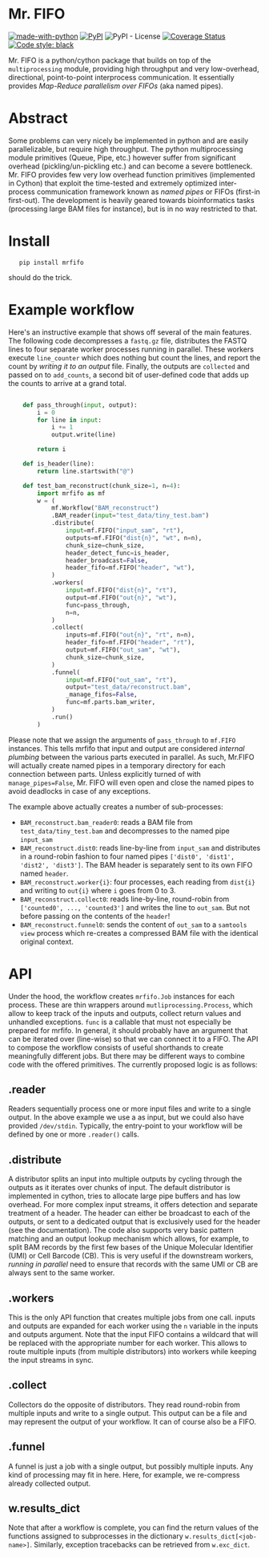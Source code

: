 # Mr. FIFO

[![made-with-python](https://img.shields.io/badge/Made%20with-Python-1f425f.svg)](https://www.python.org/)
[![PyPI](https://badge.fury.io/py/mrfifo.svg)](https://badge.fury.io/py/mrfifo)
![PyPI - License](https://img.shields.io/pypi/l/mrfifo)
[![Coverage Status](https://coveralls.io/repos/github/marvin-jens/mrfifo/badge.svg?branch=main)](https://coveralls.io/github/marvin-jens/mrfifo?branch=main)
[![Code style: black](https://img.shields.io/badge/code%20style-black-000000.svg)](https://github.com/psf/black)

Mr. FIFO is a python/cython package that builds on top of the `multiprocessing` module, providing high throughput and very low-overhead, directional, point-to-point interprocess communication. It essentially provides _Map-Reduce parallelism over FIFOs_ (aka named pipes).

# Abstract

Some problems can very nicely be implemented in python and are easily parallelizable, but require high throughput. The python multiprocessing module primitives (Queue, Pipe, etc.) however suffer from significant overhead (pickling/un-pickling etc.) and can become a severe bottleneck.
Mr. FIFO provides few very low overhead function primitives (implemented in Cython) that exploit the time-tested and extremely optimized inter-process communication framework known as *named pipes* or FIFOs (first-in first-out). The development is heavily geared towards bioinformatics tasks (processing large BAM files for instance), but is in no way restricted to that.

# Install

```
   pip install mrfifo
```

should do the trick. 

# Example workflow

Here's an instructive example that shows off several of the main features. The following code decompresses a `fastq.gz` file, distributes the FASTQ lines to four separate worker processes running in parallel. These workers execute `line_counter` which does nothing but count the lines, and report the count by *writing it to an output* file. Finally, the outputs are `collected` and passed on to `add_counts`, a second bit of user-defined code that adds up the counts to arrive at a grand total.

```python

    def pass_through(input, output):
        i = 0
        for line in input:
            i += 1
            output.write(line)

        return i

    def is_header(line):
        return line.startswith("@")

    def test_bam_reconstruct(chunk_size=1, n=4):
        import mrfifo as mf
        w = (
            mf.Workflow("BAM_reconstruct")
            .BAM_reader(input="test_data/tiny_test.bam")
            .distribute(
                input=mf.FIFO("input_sam", "rt"),
                outputs=mf.FIFO("dist{n}", "wt", n=n),
                chunk_size=chunk_size,
                header_detect_func=is_header,
                header_broadcast=False,
                header_fifo=mf.FIFO("header", "wt"),
            )
            .workers(
                input=mf.FIFO("dist{n}", "rt"),
                output=mf.FIFO("out{n}", "wt"),
                func=pass_through,
                n=n,
            )
            .collect(
                inputs=mf.FIFO("out{n}", "rt", n=n),
                header_fifo=mf.FIFO("header", "rt"),
                output=mf.FIFO("out_sam", "wt"),
                chunk_size=chunk_size,
            )
            .funnel(
                input=mf.FIFO("out_sam", "rt"),
                output="test_data/reconstruct.bam",
                _manage_fifos=False,
                func=mf.parts.bam_writer,
            )
            .run()
        )
```

Please note that we assign the arguments of `pass_through` to `mf.FIFO` instances. This tells mrfifo that input and output are considered *internal plumbing* between the various parts executed in parallel. As such, Mr.FIFO will actually create named pipes in a temporary directory for each connection between parts. Unless explicitly turned of with `manage_pipes=False`, Mr. FIFO will even open and close the named pipes to avoid deadlocks in case of any exceptions.

The example above actually creates a number of sub-processes:

 * `BAM_reconstruct.bam_reader0`: reads a BAM file from `test_data/tiny_test.bam` and decompresses to the named pipe `input_sam`
 * `BAM_reconstruct.dist0`: reads line-by-line from `input_sam` and distributes in a round-robin fashion to
 four named pipes `['dist0', 'dist1', 'dist2', 'dist3']`. The BAM header is separately sent to its own FIFO named `header`.
 * `BAM_reconstruct.worker{i}`: four processes, each reading from `dist{i}` and writing to `out{i}` where `i` goes from 0 to 3.
 * `BAM_reconstruct.collect0`: reads line-by-line, round-robin from `['counted0', ..., 'counted3']` and writes the line to `out_sam`. But not before passing on the contents of the `header`!
 * `BAM_reconstruct.funnel0`: sends the content of `out_sam` to a `samtools view` process which re-creates a compressed BAM file with the identical original context.

 # API

 Under the hood, the workflow creates `mrfifo.Job` instances for each process. These are thin wrappers around `mutliprocessing.Process`, which allow to keep track of the inputs and outputs, collect return values and unhandled exceptions. `func` is a callable that must not especially be prepared for mrfifo. In general, it should probably have an argument that can be iterated over (line-wise) so that we can connect it to a FIFO. The API to compose the workflow consists of useful shorthands to create meaningfully different jobs. But there may be different ways to combine code with the offered primitives. The currently proposed logic is as follows:

 ## .reader

 Readers sequentially process one or more input files and write to a single output. In the above example we use a as input, but we could also have provided `/dev/stdin`. Typically, the entry-point to your workflow will be defined by one or more `.reader()` calls.

 ## .distribute

A distributor splits an input into multiple outputs by cycling through the outputs as it iterates over chunks of input. The default distributor is implemented in cython, tries to allocate large pipe buffers and has low overhead.
For more complex input streams, it offers detection and separate treatment of a header. The header can either be broadcast to each of the outputs, or sent to a dedicated output that is exclusively used for the header (see the documentation). The code also supports very basic pattern matching and an output lookup mechanism which allows, for example, to split BAM records by the first few bases of the Unique Molecular Identifier (UMI) or Cell Barcode (CB). This is very useful if the downstream workers, *running in parallel* need to ensure that records with the same UMI or CB are always sent to the same worker.

## .workers

This is the only API function that creates multiple jobs from one call. inputs and outputs are expanded for each worker using the `n` variable in the inputs and outputs argument. Note that the input FIFO contains a wildcard that will be replaced with the appropriate number for each worker. This allows to route multiple inputs (from multiple distributors) into workers while keeping the input streams in sync.

## .collect

Collectors do the opposite of distributors. They read round-robin from multiple inputs and write to a single output. This output can be a file and may represent the output of your workflow. It can of course also be a FIFO.

## .funnel

A funnel is just a job with a single output, but possibly multiple inputs. Any kind of processing may fit in here. Here, for example, we re-compress already collected output.

## w.results_dict

Note that after a workflow is complete, you can find the return values of the functions assigned to subprocesses in the dictionary `w.results_dict[<job-name>]`. Similarly, exception tracebacks can be retrieved from `w.exc_dict`.






